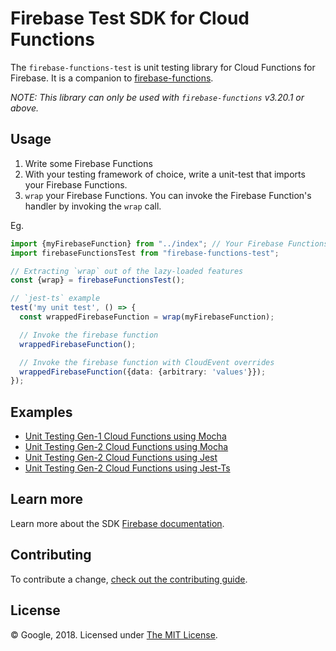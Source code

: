 # Firebase Test SDK for Cloud Functions

The `firebase-functions-test` is unit testing library for Cloud Functions for Firebase. It is a companion to [firebase-functions](https://github.com/Firebase/firebase-functions).

_NOTE: This library can only be used with `firebase-functions` v3.20.1 or above._

## Usage

1. Write some Firebase Functions
2. With your testing framework of choice, write a unit-test that imports your Firebase Functions.
3. `wrap` your Firebase Functions. You can invoke the Firebase Function's handler by invoking the `wrap` call.

Eg.

```typescript
import {myFirebaseFunction} from "../index"; // Your Firebase Functions
import firebaseFunctionsTest from "firebase-functions-test";

// Extracting `wrap` out of the lazy-loaded features
const {wrap} = firebaseFunctionsTest();

// `jest-ts` example
test('my unit test', () => {
  const wrappedFirebaseFunction = wrap(myFirebaseFunction);

  // Invoke the firebase function
  wrappedFirebaseFunction();

  // Invoke the firebase function with CloudEvent overrides
  wrappedFirebaseFunction({data: {arbitrary: 'values'}});
});
```

## Examples

* [Unit Testing Gen-1 Cloud Functions using Mocha](https://github.com/firebase/functions-samples/tree/main/quickstarts/uppercase/functions)
* [Unit Testing Gen-2 Cloud Functions using Mocha](https://github.com/firebase/functions-samples/tree/gen2/2nd-gen/test-functions-mocha/functions)
* [Unit Testing Gen-2 Cloud Functions using Jest](https://github.com/firebase/functions-samples/tree/gen2/2nd-gen/test-functions-jest/functions)
* [Unit Testing Gen-2 Cloud Functions using Jest-Ts](https://github.com/firebase/functions-samples/tree/gen2/2nd-gen/test-functions-jest-ts/functions)

## Learn more

Learn more about the SDK [Firebase documentation](https://firebase.google.com/docs/functions/unit-testing).

## Contributing

To contribute a change, [check out the contributing guide](.github/CONTRIBUTING.md).

## License

© Google, 2018. Licensed under [The MIT License](LICENSE).
